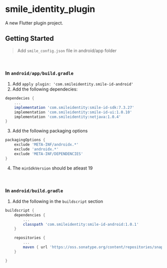 # smile_identity_plugin

A new Flutter plugin project.

## Getting Started

> Add `smile_config.json` file in android/app folder

</br>

### In `android/app/build.gradle`

1. Add `apply plugin: 'com.smileidentity.smile-id-android'`
2. Add the following dependecies:

```gradle
dependecies {
    ...
    implementation 'com.smileidentity:smile-id-sdk:7.3.27'
    implementation 'com.smileidentity:smile-id-ui:1.0.10'
    implementation 'com.smileidentity:netjava:1.0.4'
}
```

3. Add the following packaging options

```gradle
packagingOptions {
    exclude 'META-INF/androidx.*'
    exclude 'androidx.*'
    exclude 'META-INF/DEPENDENCIES'
}
```

4. The `minSdkVersion` should be atleast 19

</br>

### In `android/build.gradle`

1. Add the following in the `buildscript` section

```gradle
buildscript {
    dependencies {
        ...
        classpath 'com.smileidentity:smile-id-android:1.0.1'
    }

    repositories {
        ...
        maven { url 'https://oss.sonatype.org/content/repositories/snapshots' }
    }

}
```
